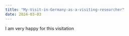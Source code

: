 ```yaml
---
title: "My-Visit-in-Germany-as-a-visiting-researcher"
date: 2024-03-03
---
```

I am very happy for this visitation
